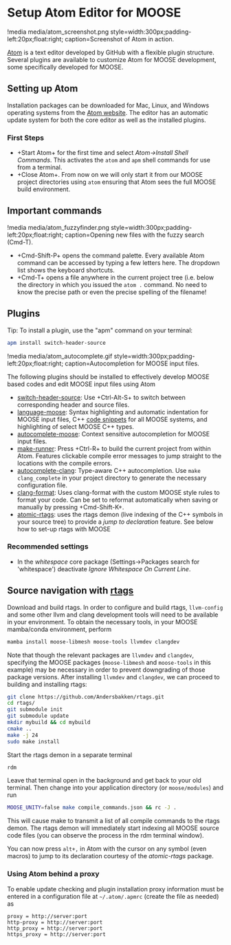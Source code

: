 # Setup Atom Editor for MOOSE

!media media/atom_screenshot.png
       style=width:300px;padding-left:20px;float:right;
       caption=Screenshot of Atom in action.

[Atom](http://atom.io) is a text editor developed by GitHub with a flexible plugin structure. Several
plugins are available to customize Atom for MOOSE development, some specifically developed for MOOSE.

## Setting up Atom

Installation packages can be downloaded for Mac, Linux, and Windows operating systems from the
[Atom website](http://atom.io). The editor has an automatic update system for both the core editor as
well as the installed plugins.

### First Steps

- +Start Atom+ for the first time and select _Atom->Install Shell Commands_. This activates the
  `atom` and `apm` shell commands for use from a terminal.
- +Close Atom+. From now on we will only start it from our MOOSE project directories using `atom`
  ensuring that Atom sees the full MOOSE build environment.

## Important commands

!media media/atom_fuzzyfinder.png
       style=width:300px;padding-left:20px;float:right;
       caption=Opening new files with the fuzzy search (Cmd-T).

- +Cmd-Shift-P+ opens the command palette. Every available Atom command can be accessed by typing a
  few letters here. The dropdown list shows the keyboard shortcuts.
- +Cmd-T+ opens a file anywhere in the current project tree (i.e. below the directory in which you
  issued the `atom .` command. No need to know the precise path or even the precise spelling of the
  filename!

## Plugins

Tip: To install a plugin, use the "apm" command on your terminal:

```bash
apm install switch-header-source
```

!media media/atom_autocomplete.gif
       style=width:300px;padding-left:20px;float:right;
       caption=Autocompletion for MOOSE input files.

The following plugins should be installed to effectively develop MOOSE based codes and edit MOOSE
input files using Atom

- [switch-header-source](http://atom.io/packages/switch-header-source): Use +Ctrl-Alt-S+ to switch
  between corresponding header and source files.
- [language-moose](http://atom.io/packages/language-moose): Syntax highlighting and automatic
  indentation for MOOSE input files, C++ [code snippets](./Snippets) for all MOOSE systems, and
  highlighting of select MOOSE C++ types.
- [autocomplete-moose](http://atom.io/packages/autocomplete-moose): Context sensitive autocompletion
  for MOOSE input files.
- [make-runner](http://atom.io/packages/make-runner): Press +Ctrl-R+ to build the current project
  from within Atom. Features clickable compile error messages to jump straight to the locations with
  the compile errors.
- [autocomplete-clang](http://atom.io/packages/autocomplete-clang): Type-aware C++
  autocompletion. Use ```make clang_complete``` in your project directory to generate the necessary
  configuration file.
- [clang-format](http://atom.io/packages/clang-format): Uses clang-format with the custom MOOSE style
  rules to format your code. Can be set to reformat automatically when saving or manually by pressing
  +Cmd-Shift-K+.
- [atomic-rtags](http://atom.io/packages/atomic-rtags): uses the rtags demon (live indexing of the
  C++ symbols in your source tree) to provide a _jump to declaration_ feature. See below how to
  set-up rtags with MOOSE

### Recommended settings

- In the *whitespace* core package (Settings->Packages search for 'whitespace') deactivate *Ignore
  Whitespace On Current Line*.

## Source navigation with [rtags](https://github.com/Andersbakken/rtags)

Download and build rtags. In order to configure and build rtags, `llvm-config`
and some other llvm and clang development tools will need to be available in
your environment. To obtain the necessary tools, in your MOOSE mamba/conda
environment, perform

```bash
mamba install moose-libmesh moose-tools llvmdev clangdev
```

Note that though the relevant packages are `llvmdev` and `clangdev`, specifying
the MOOSE packages (`moose-libmesh` and `moose-tools` in this example) may be
necessary in order to prevent downgrading of those package versions. After
installing `llvmdev` and `clangdev`, we can proceed to building and installing rtags:

```bash
git clone https://github.com/Andersbakken/rtags.git
cd rtags/
git submodule init
git submodule update
mkdir mybuild && cd mybuild
cmake ..
make -j 24
sudo make install
```

Start the rtags demon in a separate terminal

```bash
rdm
```

Leave that terminal open in the background and get back to your old terminal.
Then change into your application directory (or `moose/modules`) and run

```bash
MOOSE_UNITY=false make compile_commands.json && rc -J .
```

This will cause make to transmit a list of all compile commands to the rtags demon. The rtags demon
will immediately start indexing all MOOSE source code files (you can observe the process in the rdm
terminal window).

You can now press `alt+,` in Atom with the cursor on any symbol (even macros) to jump to its
declaration courtesy of the _atomic-rtags_ package.

### Using Atom behind a proxy

To enable update checking and plugin installation proxy information must be entered in a
configuration file at `~/.atom/.apmrc` (create the file as needed) as

```text
proxy = http://server:port
http-proxy = http://server:port
http_proxy = http://server:port
https_proxy = http://server:port
```
